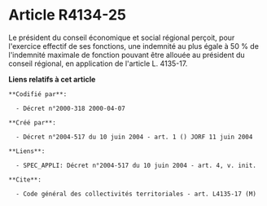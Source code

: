 # Article R4134-25

Le président du conseil économique et social régional perçoit, pour l'exercice effectif de ses fonctions, une indemnité au
plus égale à 50 % de l'indemnité maximale de fonction pouvant être allouée au président du conseil régional, en application
de l'article L. 4135-17.

**Liens relatifs à cet article**

	**Codifié par**:

	  - Décret n°2000-318 2000-04-07

	**Créé par**:

	  - Décret n°2004-517 du 10 juin 2004 - art. 1 () JORF 11 juin 2004

	**Liens**:

	  - SPEC_APPLI: Décret n°2004-517 du 10 juin 2004 - art. 4, v. init.

	**Cite**:

	  - Code général des collectivités territoriales - art. L4135-17 (M)

